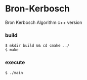 # Bron-Kerbosch
Bron Kerbosch Algorithm c++ version

### build

```
$ mkdir build && cd cmake ../
$ make
```

### execute

```
$ ./main
```
